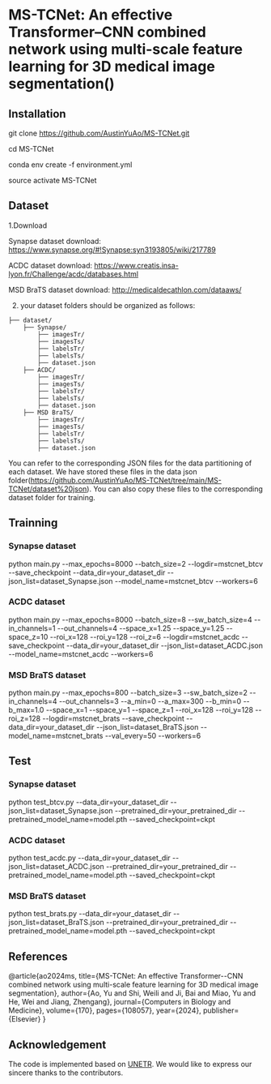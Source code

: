 # MS-TCNet: An effective Transformer–CNN combined network using multi-scale feature learning for 3D medical image segmentation()

## Installation

git clone https://github.com/AustinYuAo/MS-TCNet.git

cd MS-TCNet

conda env create -f environment.yml

source activate MS-TCNet

## Dataset  
1.Download

Synapse dataset download: https://www.synapse.org/#!Synapse:syn3193805/wiki/217789
 
ACDC dataset download: https://www.creatis.insa-lyon.fr/Challenge/acdc/databases.html

MSD BraTS dataset download: http://medicaldecathlon.com/dataaws/

2. your dataset folders should be organized as follows:
```
├── dataset/  
    ├── Synapse/  
        ├── imagesTr/  
        ├── imagesTs/  
        ├── labelsTr/  
        ├── labelsTs/  
        ├── dataset.json  
    ├── ACDC/  
        ├── imagesTr/  
        ├── imagesTs/  
        ├── labelsTr/  
        ├── labelsTs/  
        ├── dataset.json  
    ├── MSD BraTS/    
        ├── imagesTr/   
        ├── imagesTs/  
        ├── labelsTr/  
        ├── labelsTs/  
        ├── dataset.json  
```
You can refer to the corresponding JSON files for the data partitioning of each dataset. We have stored these files in the data json folder(https://github.com/AustinYuAo/MS-TCNet/tree/main/MS-TCNet/dataset%20json). You can also copy these files to the corresponding dataset folder for training.
## Trainning
### Synapse dataset  
python main.py --max_epochs=8000 --batch_size=2 --logdir=mstcnet_btcv --save_checkpoint --data_dir=your_dataset_dir --json_list=dataset_Synapse.json --model_name=mstcnet_btcv --workers=6  

### ACDC dataset  
python main.py --max_epochs=8000 --batch_size=8 --sw_batch_size=4 --in_channels=1 --out_channels=4 --space_x=1.25 --space_y=1.25 --space_z=10 --roi_x=128 --roi_y=128 --roi_z=6 --logdir=mstcnet_acdc --save_checkpoint --data_dir=your_dataset_dir --json_list=dataset_ACDC.json --model_name=mstcnet_acdc --workers=6  

### MSD BraTS dataset  
python main.py --max_epochs=800 --batch_size=3 --sw_batch_size=2 --in_channels=4 --out_channels=3 --a_min=0 --a_max=300 --b_min=0 --b_max=1.0 --space_x=1 --space_y=1 --space_z=1 --roi_x=128 --roi_y=128 --roi_z=128 --logdir=mstcnet_brats --save_checkpoint --data_dir=your_dataset_dir --json_list=dataset_BraTS.json --model_name=mstcnet_brats --val_every=50 --workers=6  

## Test
### Synapse dataset  
python test_btcv.py --data_dir=your_dataset_dir --json_list=dataset_Synapse.json --pretrained_dir=your_pretrained_dir --pretrained_model_name=model.pth --saved_checkpoint=ckpt  

### ACDC dataset  
python test_acdc.py --data_dir=your_dataset_dir --json_list=dataset_ACDC.json --pretrained_dir=your_pretrained_dir --pretrained_model_name=model.pth --saved_checkpoint=ckpt  

### MSD BraTS dataset  
python test_brats.py --data_dir=your_dataset_dir --json_list=dataset_BraTS.json --pretrained_dir=your_pretrained_dir --pretrained_model_name=model.pth --saved_checkpoint=ckpt  

## References
@article{ao2024ms,
  title={MS-TCNet: An effective Transformer--CNN combined network using multi-scale feature learning for 3D medical image segmentation},
  author={Ao, Yu and Shi, Weili and Ji, Bai and Miao, Yu and He, Wei and Jiang, Zhengang},
  journal={Computers in Biology and Medicine},
  volume={170},
  pages={108057},
  year={2024},
  publisher={Elsevier}
}

## Acknowledgement
The code is implemented based on [UNETR](https://github.com/Project-MONAI/research-contributions/tree/main/UNETR/BTCV). We would like to express our sincere thanks to the contributors.
